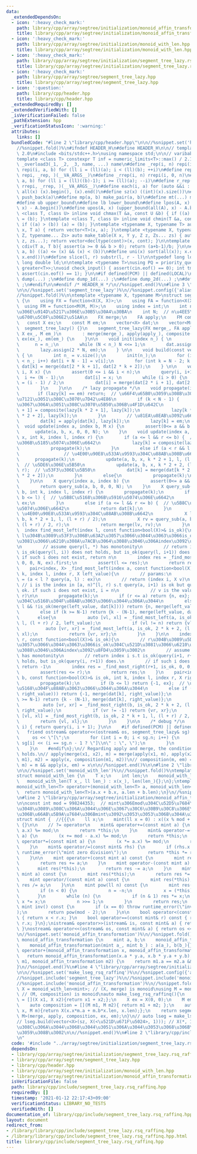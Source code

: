 ```yaml
---
data:
  _extendedDependsOn:
  - icon: ':heavy_check_mark:'
    path: library/cpp/array/segtree/initialization/monoid_affin_transformation.hpp
    title: library/cpp/array/segtree/initialization/monoid_affin_transformation.hpp
  - icon: ':heavy_check_mark:'
    path: library/cpp/array/segtree/initialization/monoid_with_len.hpp
    title: library/cpp/array/segtree/initialization/monoid_with_len.hpp
  - icon: ':heavy_check_mark:'
    path: library/cpp/array/segtree/initialization/segment_tree_lazy.rsq_raffinq.hpp
    title: library/cpp/array/segtree/initialization/segment_tree_lazy.rsq_raffinq.hpp
  - icon: ':heavy_check_mark:'
    path: library/cpp/array/segtree/segment_tree_lazy.hpp
    title: library/cpp/array/segtree/segment_tree_lazy.hpp
  - icon: ':question:'
    path: library/cpp/header.hpp
    title: library/cpp/header.hpp
  _extendedRequiredBy: []
  _extendedVerifiedWith: []
  _isVerificationFailed: false
  _pathExtension: hpp
  _verificationStatusIcon: ':warning:'
  attributes:
    links: []
  bundledCode: "#line 2 \"library/cpp/header.hpp\"\n\n//%snippet.set('header')%\n\
    //%snippet.fold()%\n#ifndef HEADER_H\n#define HEADER_H\n\n// template version\
    \ 2.0\n#include <bits/stdc++.h>\nusing namespace std;\n\n// varibable settings\n\
    template <class T> constexpr T inf = numeric_limits<T>::max() / 2.1;\n\n#define\
    \ _overload3(_1, _2, _3, name, ...) name\n#define _rep(i, n) repi(i, 0, n)\n#define\
    \ repi(i, a, b) for (ll i = (ll)(a); i < (ll)(b); ++i)\n#define rep(...) _overload3(__VA_ARGS__,\
    \ repi, _rep, )(__VA_ARGS__)\n#define _rrep(i, n) rrepi(i, 0, n)\n#define rrepi(i,\
    \ a, b) for (ll i = (ll)((b)-1); i >= (ll)(a); --i)\n#define r_rep(...) _overload3(__VA_ARGS__,\
    \ rrepi, _rrep, )(__VA_ARGS__)\n#define each(i, a) for (auto &&i : a)\n#define\
    \ all(x) (x).begin(), (x).end()\n#define sz(x) ((int)(x).size())\n#define pb(a)\
    \ push_back(a)\n#define mp(a, b) make_pair(a, b)\n#define mt(...) make_tuple(__VA_ARGS__)\n\
    #define ub upper_bound\n#define lb lower_bound\n#define lpos(A, x) (lower_bound(all(A),\
    \ x) - A.begin())\n#define upos(A, x) (upper_bound(all(A), x) - A.begin())\ntemplate\
    \ <class T, class U> inline void chmax(T &a, const U &b) { if ((a) < (b)) (a)\
    \ = (b); }\ntemplate <class T, class U> inline void chmin(T &a, const U &b) {\
    \ if ((a) > (b)) (a) = (b); }\ntemplate <typename X, typename T> auto make_table(X\
    \ x, T a) { return vector<T>(x, a); }\ntemplate <typename X, typename Y, typename\
    \ Z, typename... Zs> auto make_table(X x, Y y, Z z, Zs... zs) { auto cont = make_table(y,\
    \ z, zs...); return vector<decltype(cont)>(x, cont); }\n\ntemplate <class T> T\
    \ cdiv(T a, T b){ assert(a >= 0 && b > 0); return (a+b-1)/b; }\n\n#define is_in(x,\
    \ a, b) ((a) <= (x) && (x) < (b))\n#define uni(x) sort(all(x)); x.erase(unique(all(x)),\
    \ x.end())\n#define slice(l, r) substr(l, r - l)\n\ntypedef long long ll;\ntypedef\
    \ long double ld;\n\ntemplate <typename T>\nusing PQ = priority_queue<T, vector<T>,\
    \ greater<T>>;\nvoid check_input() { assert(cin.eof() == 0); int tmp; cin >> tmp;\
    \ assert(cin.eof() == 1); }\n\n#if defined(PCM) || defined(LOCAL)\n#else\n#define\
    \ dump(...) ;\n#define dump_1d(...) ;\n#define dump_2d(...) ;\n#define cerrendl\
    \ ;\n#endif\n\n#endif /* HEADER_H */\n//%snippet.end()%\n#line 3 \"library/cpp/array/segtree/segment_tree_lazy.hpp\"\
    \n\n//%snippet.set('segment_tree_lazy')%\n//%snippet.config({'alias':'lazy'})%\n\
    //%snippet.fold()%\n\ntemplate <typename X, typename M>\nstruct segment_tree_lazy\
    \ {\n    using FX = function<X(X, X)>;\n    using FA = function<X(X, M)>;\n  \
    \  using FM = function<M(M, M)>;\n    using index = int;\n    int n;  // \u5143\
    \u306E\u914D\u5217\u306E\u30B5\u30A4\u30BA\n    int N;  // n\u4EE5\u4E0A\u306E\
    \u6700\u5C0F\u306E2\u51AA\n    FX merge;\n    FA apply;\n    FM composite;\n \
    \   const X ex;\n    const M em;\n    vector<X> dat;\n    vector<M> lazy;\n  \
    \  segment_tree_lazy() {}\n    segment_tree_lazy(FX merge_, FA apply_, FM composite_,\
    \ X ex_, M em_)\n        : merge(merge_), apply(apply_), composite(composite_),\
    \ ex(ex_), em(em_) {\n    }\n\n    void init(index n_) { \n        N = 1;\n  \
    \      n = n_;\n        while (N < n_) N <<= 1;\n        dat.assign(2 * N, ex);\n\
    \        lazy.assign(2 * N, em);\n    } \n\n    void build(const vector<X> &v)\
    \ { \n        int n_ = v.size();\n        init(n_);\n        for (int i = 0; i\
    \ < n_; i++) dat[i + N - 1] = v[i];\n        for (int k = N - 2; k >= 0; k--)\
    \ dat[k] = merge(dat[2 * k + 1], dat[2 * k + 2]);\n    } \n\n    void set(index\
    \ i, X x) {\n        assert(0 <= i && i < n);\n        query(i, i+1);\n      \
    \  i += (N - 1);\n        dat[i] = x; \n        while (i > 0) {\n            i\
    \ = (i - 1) / 2;\n            dat[i] = merge(dat[2 * i + 1], dat[2 * i + 2]);\n\
    \        }\n    }\n\n    /* lazy propagate */\n    void propagate(int k) {\n \
    \       if (lazy[k] == em) return;  // \u66F4\u65B0\u3059\u308B\u3082\u306E\u304C\
    \u7121\u3051\u308C\u3070\u7D42\u4E86\n        if (k < N - 1) {            // \u8449\
    \u3067\u306A\u3051\u308C\u3070\u5B50\u306B\u4F1D\u642C\n            lazy[k * 2\
    \ + 1] = composite(lazy[k * 2 + 1], lazy[k]);\n            lazy[k * 2 + 2] = composite(lazy[k\
    \ * 2 + 2], lazy[k]);\n        }\n        // \u81EA\u8EAB\u3092\u66F4\u65B0\n\
    \        dat[k] = apply(dat[k], lazy[k]);\n        lazy[k] = em;\n    }\n\n  \
    \  void update(index a, index b, M x) {\n        assert(0<= a && b <= n);\n  \
    \      update(a, b, x, 0, 0, N); \n    }\n    void update(index a, index b, M\
    \ x, int k, index l, index r) {\n        if (a <= l && r <= b) {  // \u5B8C\u5168\
    \u306B\u5185\u5074\u306E\u6642\n            lazy[k] = composite(lazy[k], x);\n\
    \            propagate(k);\n        }\n        else if (a < r && l < b) {    \
    \                 // \u4E00\u90E8\u533A\u9593\u304C\u88AB\u308B\u6642\n      \
    \      propagate(k);\n            update(a, b, x, k * 2 + 1, l, (l + r) / 2);\
    \  // \u5DE6\u306E\u5B50\n            update(a, b, x, k * 2 + 2, (l + r) / 2,\
    \ r);  // \u53F3\u306E\u5B50\n            dat[k] = merge(dat[k * 2 + 1], dat[k\
    \ * 2 + 2]);\n        }\n        else{\n            propagate(k);\n        }\n\
    \    }\n\n    X query(index a, index b) {\n        assert(0<= a && b <= n);\n\
    \        return query_sub(a, b, 0, 0, N); \n    }\n    X query_sub(index a, index\
    \ b, int k, index l, index r) {\n        propagate(k);\n        if (r <= a ||\
    \ b <= l) {  // \u5B8C\u5168\u306B\u5916\u5074\u306E\u6642\n            return\
    \ ex;\n        }\n        else if (a <= l && r <= b) {  // \u5B8C\u5168\u306B\u5185\
    \u5074\u306E\u6642\n            return dat[k];\n        }\n        else {  //\
    \ \u4E00\u90E8\u533A\u9593\u304C\u88AB\u308B\u6642\n            X lv = query_sub(a,\
    \ b, k * 2 + 1, l, (l + r) / 2);\n            X rv = query_sub(a, b, k * 2 + 2,\
    \ (l + r) / 2, r);\n            return merge(lv, rv);\n        }\n    }\n\n  \
    \  index find_most_left(index l, const function<bool(X)>& is_ok){\n        //\
    \ l\u304B\u3089\u53F3\u306B\u63A2\u3057\u3066\u3044\u3063\u3066is_ok\u304C\u521D\
    \u3081\u3066\u6210\u308A\u7ACB\u3064\u3088\u3046\u306Aindex\u3092\u8FD4\u3059\u3002\
    \n        // assume query(l, *) has monotonity\n        // return index i s.t\
    \ is_ok(query(l, i)) does not holds, but is_ok(query(l, i+1)) does.\n        //\
    \ if such i does not exist, return n\n        index res = _find_most_left(l, is_ok,\
    \ 0, 0, N, ex).first;\n        assert(l <= res);\n        return res;\n    }\n\
    \    pair<index, X> _find_most_left(index a, const function<bool(X)>& is_ok, int\
    \ k, index l, index r, X left_value){\n        // params:\n            // left_value\
    \ = (a < l ? query(a, l) : ex)\n        // return (index i, X v)\n           \
    \ // i is the index in [a, n)^[l, r) s.t query(a, i+1) is ok but query(a, i) isn't\
    \ ok. if such i does not exist, i = n\n            // v is the value s.t query(a,\
    \ r)\n\n        propagate(k);\n        if (r <= a) return {n, ex};  // \u533A\u9593\
    \u304C\u5168\u304F\u88AB\u3063\u3066\u3044\u306A\u3044\n        else if (a <=\
    \ l && !is_ok(merge(left_value, dat[k]))) return {n, merge(left_value, dat[k])};\n\
    \        else if (k >= N-1) return {k - (N-1), merge(left_value, dat[k])};\n \
    \       else{\n            auto [vl, xl] = _find_most_left(a, is_ok, 2 * k + 1,\
    \ l, (l + r) / 2, left_value);\n            if (vl != n) return {vl, xl};\n  \
    \          auto [vr, xr] = _find_most_left(a, is_ok, 2 * k + 2, (l + r) / 2, r,\
    \ xl);\n            return {vr, xr};\n        }\n    }\n\n    index find_most_right(index\
    \ r, const function<bool(X)>& is_ok){\n        // r\u304B\u3089\u5DE6\u306B\u63A2\
    \u3057\u3066\u3044\u3063\u3066is_ok\u304C\u521D\u3081\u3066\u6210\u308A\u7ACB\u3064\
    \u3088\u3046\u306Aindex\u3092\u8FD4\u3059\u3002\n        // assume query(*, r)\
    \ has monotonity\n        // return index i s.t is_ok(query(i+1, r+1)) does not\
    \ holds, but is_ok(query(i, r+1)) does.\n        // if such i does not exist,\
    \ return -1\n        index res = _find_most_right(r+1, is_ok, 0, 0, N, ex).first;\n\
    \        assert(res <= r);\n        return res;\n    }\n    pair<index, X> _find_most_right(index\
    \ b, const function<bool(X)>& is_ok, int k, index l, index r, X right_value){\n\
    \        propagate(k);\n        if (b <= l) return {-1, ex};  // \u533A\u9593\u304C\
    \u5168\u304F\u88AB\u3063\u3066\u3044\u306A\u3044\n        else if (r <= b && !is_ok(merge(dat[k],\
    \ right_value))) return {-1, merge(dat[k], right_value)};\n        else if (k\
    \ >= N-1) return {k - (N-1), merge(dat[k], right_value)};\n        else{\n   \
    \         auto [vr, xr] = _find_most_right(b, is_ok, 2 * k + 2, (l + r) / 2, r,\
    \ right_value);\n            if (vr != -1) return {vr, xr};\n            auto\
    \ [vl, xl] = _find_most_right(b, is_ok, 2 * k + 1, l, (l + r) / 2, xr);\n    \
    \        return {vl, xl};\n        }\n    }\n\n    /* debug */\n    inline X operator[](int\
    \ i) { return query(i, i + 1); }\n\n    #if defined(PCM) || defined(LOCAL)\n \
    \   friend ostream& operator<<(ostream& os, segment_tree_lazy& sg) {  //\n   \
    \     os << \"[\";\n        for (int i = 0; i < sg.n; i++) {\n            os <<\
    \ sg[i] << (i == sg.n - 1 ? \"]\\n\" : \", \");\n        }\n        return os;\n\
    \    }\n    #endif\n};\n// Regarding apply and merge, the conditions below should\
    \ holds.\n// apply(merge(x1, x2), m) = merge(apply(x1, m), apply(x2, m))\n// apply(apply(x,\
    \ m1), m2) = apply(x, composition(m1, m2))\n// composition(m, em) = m && composition(em,\
    \ m) = m && apply(x, em) = x\n\n//%snippet.end()%\n\n#line 2 \"library/cpp/array/segtree/initialization/monoid_with_len.hpp\"\
    \n\n//%snippet.set('monoid_with_len')%\n//%snippet.fold()%\ntemplate<class T>\n\
    struct monoid_with_len {\n    T x;\n    int len;\n    monoid_with_len(){};\n \
    \   monoid_with_len(T x_, ll len_) : x(x_), len(len_){};\n};\ntemplate<class T>\n\
    monoid_with_len<T> operator+(monoid_with_len<T> a, monoid_with_len<T> b){\n  \
    \  return monoid_with_len<T>(a.x + b.x, a.len + b.len);\n}\n//%snippet.end()%\n\
    \n#line 2 \"library/cpp/array/segtree/initialization/monoid_affin_transformation.hpp\"\
    \n\nconst int mod = 998244353;  // mint\u306Emod\u304C\u52D5\u7684\u306B\u5909\
    \u3048\u3089\u308C\u306A\u3044\u306E\u3067\u30C6\u30B9\u30C8\u306E\u305F\u3081\
    \u306B\u66AB\u5B9A\u7684\u306Bmint\u3092\u3053\u3053\u306B\u304A\u304F\u3002\n\
    struct mint {  //{{{\n    ll x;\n    mint(ll x = 0) : x((x % mod + mod) % mod)\
    \ {}\n\n    // ?= operator\n    mint& operator+=(const mint a) {\n        (x +=\
    \ a.x) %= mod;\n        return *this;\n    }\n    mint& operator-=(const mint\
    \ a) {\n        (x += mod - a.x) %= mod;\n        return *this;\n    }\n    mint&\
    \ operator*=(const mint a) {\n        (x *= a.x) %= mod;\n        return *this;\n\
    \    }\n    mint& operator/=(const mint& rhs) {\n        if (rhs.x == 0) throw\
    \ runtime_error(\"mint zero division\");\n        return *this *= rhs.inv();\n\
    \    }\n\n    mint operator+(const mint a) const {\n        mint res(*this);\n\
    \        return res += a;\n    }\n    mint operator-(const mint a) const {\n \
    \       mint res(*this);\n        return res -= a;\n    }\n    mint operator*(const\
    \ mint a) const {\n        mint res(*this);\n        return res *= a;\n    }\n\
    \    mint operator/(const mint a) const {\n        mint res(*this);\n        return\
    \ res /= a;\n    }\n\n    mint pow(ll n) const {\n        mint res(1), x(*this);\n\
    \        if (n < 0) {\n            n = -n;\n            x = (*this).inv();\n \
    \       }\n        while (n) {\n            if (n & 1) res *= x;\n           \
    \ x *= x;\n            n >>= 1;\n        }\n        return res;\n    }\n\n   \
    \ mint inv() const {\n        if (x == 0) throw runtime_error(\"inv does not exist\"\
    );\n        return pow(mod - 2);\n    }\n\n    bool operator<(const mint& r) const\
    \ { return x < r.x; }\n    bool operator==(const mint& r) const { return x ==\
    \ r.x; }\n};\nistream& operator>>(istream& is, const mint& a) { return is >> a.x;\
    \ }\nostream& operator<<(ostream& os, const mint& a) { return os << a.x; }\n//}}}\n\
    \n//%snippet.set('monoid_affin_transformation')%\n//%snippet.fold()%\n\nstruct\
    \ monoid_affin_transformation {\n    mint a, b;\n    monoid_affin_transformation(){};\n\
    \    monoid_affin_transformation(mint a_, mint b_) : a(a_), b(b_){};\n};\nmonoid_affin_transformation\
    \ operator+(monoid_affin_transformation x, monoid_affin_transformation y){\n \
    \   return monoid_affin_transformation(x.a * y.a, x.b * y.a + y.b);\n}\nbool operator==(monoid_affin_transformation\
    \ m1, monoid_affin_transformation m2) {\n    return m1.a == m2.a && m1.b == m2.b;\n\
    }\n//%snippet.end()%\n#line 4 \"library/cpp/array/segtree/initialization/segment_tree_lazy.rsq_raffinq.hpp\"\
    \n\n//%snippet.set('make_lseg_rsq_raffinq')%\n//%snippet.config({'alias':'rsq_raffinq'})%\n\
    //%snippet.include('segment_tree_lazy')%\n//%snippet.include('monoid_with_len')%\n\
    //%snippet.include('monoid_affin_transformation')%\n//%snippet.fold()%\nusing\
    \ X = monoid_with_len<mint>; // (X, merge) is monoid\nusing M = monoid_affin_transformation;\
    \ // (M, composition) is monoid\nauto make_lseg_rsq_raffinq(){\n    auto merge\
    \ = [](X x1, X x2){return x1 + x2;};\n    X ex = X(0, 0);\n    M em = M(1, 0);\n\
    \    auto composition = [](M m1, M m2){ return m1 + m2; };\n    auto apply = [](X\
    \ x, M m){return X(x.x*m.a + m.b*x.len, x.len);};\n    return segment_tree_lazy<X,\
    \ M>(merge, apply, composition, ex, em);\n}\n// auto lseg = make_lseg_rsq_raffinq();\n\
    // lseg.build(vector<X>(sz, X(<\u521D\u671F\u5024>, 1))); // X(*, 1)\u3092\u5165\
    \u308C\u306A\u3044\u3068\u3044\u3051\u306A\u3044\u3053\u3068\u306B\u6CE8\u610F\
    \u3059\u308B\u3002\n\n//%snippet.end()%\n#line 2 \"library/cpp/include/segment_tree_lazy.rsq_raffinq.hpp\"\
    \n"
  code: '#include "../array/segtree/initialization/segment_tree_lazy.rsq_raffinq.hpp"'
  dependsOn:
  - library/cpp/array/segtree/initialization/segment_tree_lazy.rsq_raffinq.hpp
  - library/cpp/array/segtree/segment_tree_lazy.hpp
  - library/cpp/header.hpp
  - library/cpp/array/segtree/initialization/monoid_with_len.hpp
  - library/cpp/array/segtree/initialization/monoid_affin_transformation.hpp
  isVerificationFile: false
  path: library/cpp/include/segment_tree_lazy.rsq_raffinq.hpp
  requiredBy: []
  timestamp: '2021-01-12 22:17:43+09:00'
  verificationStatus: LIBRARY_NO_TESTS
  verifiedWith: []
documentation_of: library/cpp/include/segment_tree_lazy.rsq_raffinq.hpp
layout: document
redirect_from:
- /library/library/cpp/include/segment_tree_lazy.rsq_raffinq.hpp
- /library/library/cpp/include/segment_tree_lazy.rsq_raffinq.hpp.html
title: library/cpp/include/segment_tree_lazy.rsq_raffinq.hpp
---
```

